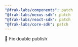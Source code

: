 ```yaml
---
"@frak-labs/components": patch
"@frak-labs/nexus-sdk": patch
"@frak-labs/react-sdk": patch
"@frak-labs/core-sdk": patch
---
```


🐛 Fix double publish
